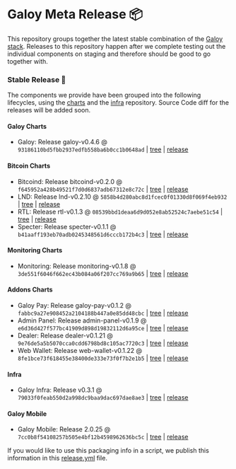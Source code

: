 # Galoy Meta Release 📦

This repository groups together the latest stable combination of the [Galoy stack](https://github.com/GaloyMoney/awesome-galoy#tech-components). 
Releases to this repository happen after we complete testing out the individual components on staging and therefore should be good to go together with.

### Stable Release 🎉

The components we provide have been grouped into the following lifecycles, using the [charts](https://github.com/GaloyMoney/charts) and the [infra](https://github.com/GaloyMoney/galoy-infra) repository. 
Source Code diff for the releases will be added soon.

#### Galoy Charts
- Galoy: Release galoy-v0.4.6 @ `93186110bd5fbb2937edfb558ba6b0cc1b0648ad` | [tree](https://github.com/GaloyMoney/charts/tree/93186110bd5fbb2937edfb558ba6b0cc1b0648ad/charts/galoy) | [release](https://github.com/GaloyMoney/charts/releases/tag/galoy-v0.4.6)

#### Bitcoin Charts
- Bitcoind: Release bitcoind-v0.2.0 @ `f645952a428b49521f7d0d6837adb67312e8c72c` | [tree](https://github.com/GaloyMoney/charts/tree/f645952a428b49521f7d0d6837adb67312e8c72c/charts/bitcoind) | [release](https://github.com/GaloyMoney/charts/releases/tag/bitcoind-v0.2.0)
- LND: Release lnd-v0.2.10 @ `5858b4d280abc8d1fcec0f01330d8f069f4eb932` | [tree](https://github.com/GaloyMoney/charts/tree/5858b4d280abc8d1fcec0f01330d8f069f4eb932/charts/lnd) | [release](https://github.com/GaloyMoney/charts/releases/tag/lnd-v0.2.10)
- RTL: Release rtl-v0.1.3 @ `08539bbd1deaa6d9d052e8ab52524c7aebe51c54` | [tree](https://github.com/GaloyMoney/charts/tree/08539bbd1deaa6d9d052e8ab52524c7aebe51c54/charts/rtl) | [release](https://github.com/GaloyMoney/charts/releases/tag/rtl-v0.1.3)
- Specter: Release specter-v0.1.1 @ `b41aaff193eb70adb0245348561d6cccb172b4c3` | [tree](https://github.com/GaloyMoney/charts/tree/b41aaff193eb70adb0245348561d6cccb172b4c3/charts/specter) | [release](https://github.com/GaloyMoney/charts/releases/tag/specter-v0.1.1)

#### Monitoring Charts
- Monitoring: Release monitoring-v0.1.8 @ `3de551f6046f662ec43b084a06f207cc769a9b65` | [tree](https://github.com/GaloyMoney/charts/tree/3de551f6046f662ec43b084a06f207cc769a9b65/charts/monitoring) | [release](https://github.com/GaloyMoney/charts/releases/tag/monitoring-v0.1.8)

#### Addons Charts
- Galoy Pay: Release galoy-pay-v0.1.2 @ `fabbc9a27e908452a2104188b447a0e85dd48cbc` | [tree](https://github.com/GaloyMoney/charts/tree/fabbc9a27e908452a2104188b447a0e85dd48cbc/charts/galoy-pay) | [release](https://github.com/GaloyMoney/charts/releases/tag/galoy-pay-v0.1.2)
- Admin Panel: Release admin-panel-v0.1.9 @ `e6d36d427f577bc41909d898d19832112d6a95ce` | [tree](https://github.com/GaloyMoney/charts/tree/e6d36d427f577bc41909d898d19832112d6a95ce/charts/admin-panel) | [release](https://github.com/GaloyMoney/charts/releases/tag/admin-panel-v0.1.9)
- Dealer: Release dealer-v0.1.21 @ `9e76de5a5b5070cca0cdd6798bd8c105ac7720c3` | [tree](https://github.com/GaloyMoney/charts/tree/9e76de5a5b5070cca0cdd6798bd8c105ac7720c3/charts/dealer) | [release](https://github.com/GaloyMoney/charts/releases/tag/dealer-v0.1.21)
- Web Wallet: Release web-wallet-v0.1.22 @ `8fe1bce73f618455e38400de333e73f0f7b2e1b5` | [tree](https://github.com/GaloyMoney/charts/tree/8fe1bce73f618455e38400de333e73f0f7b2e1b5/charts/web_wallet) | [release](https://github.com/GaloyMoney/charts/releases/tag/web-wallet-v0.1.22)

#### Infra

- Galoy Infra: Release v0.3.1 @ `79033f0feab550d2a998dc9baa9dac697dae8ae3` | [tree](https://github.com/GaloyMoney/galoy-infra/tree/79033f0feab550d2a998dc9baa9dac697dae8ae3) | [release](https://github.com/GaloyMoney/galoy-infra/releases/tag/v0.3.1)

#### Galoy Mobile

- Galoy Mobile: Release 2.0.25 @ `7cc0b8f54108257b505e4bf12b4598962636bc5c` | [tree](https://github.com/GaloyMoney/galoy-mobile/tree/7cc0b8f54108257b505e4bf12b4598962636bc5c) | [release](https://github.com/GaloyMoney/galoy-mobile/releases/tag/2.0.25)

If you would like to use this packaging info in a script, we publish this information in this [release.yml](./release.yml) file.
